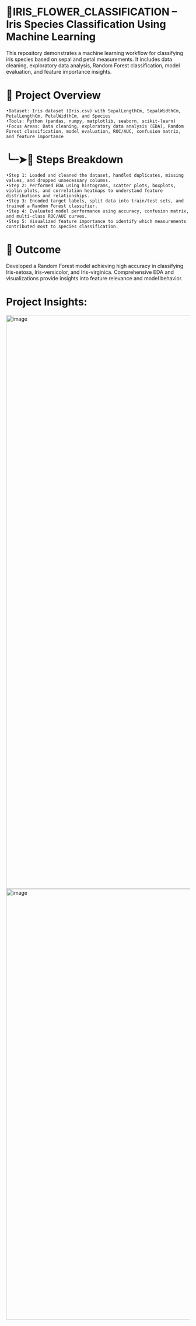 # 🪻IRIS_FLOWER_CLASSIFICATION – Iris Species Classification Using Machine Learning
This repository demonstrates a machine learning workflow for classifying iris species based on sepal and petal measurements. It includes data cleaning, exploratory data analysis, Random Forest classification, model evaluation, and feature importance insights.

# 📇 Project Overview
    •Dataset: Iris dataset (Iris.csv) with SepalLengthCm, SepalWidthCm, PetalLengthCm, PetalWidthCm, and Species
    •Tools: Python (pandas, numpy, matplotlib, seaborn, scikit-learn)
    •Focus Areas: Data cleaning, exploratory data analysis (EDA), Random Forest classification, model evaluation, ROC/AUC, confusion matrix, and feature importance

# ╰┈➤📝 Steps Breakdown
    •Step 1: Loaded and cleaned the dataset, handled duplicates, missing values, and dropped unnecessary columns.
    •Step 2: Performed EDA using histograms, scatter plots, boxplots, violin plots, and correlation heatmaps to understand feature distributions and relationships.
    •Step 3: Encoded target labels, split data into train/test sets, and trained a Random Forest classifier.
    •Step 4: Evaluated model performance using accuracy, confusion matrix, and multi-class ROC/AUC curves.
    •Step 5: Visualized feature importance to identify which measurements contributed most to species classification.

# 🎯 Outcome
Developed a Random Forest model achieving high accuracy in classifying Iris-setosa, Iris-versicolor, and Iris-virginica. Comprehensive EDA and visualizations provide insights into feature relevance and model behavior.

# Project Insights:
<img width="2183" height="1569" alt="image" src="https://github.com/user-attachments/assets/76ebf38c-122a-46b4-806b-1531456f91dd" />
<img width="1984" height="1178" alt="image" src="https://github.com/user-attachments/assets/c9b807c0-f69d-4de9-840e-6adf619a7ef5" />
